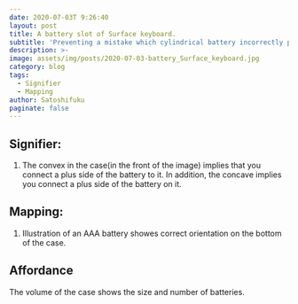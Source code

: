 ```yaml
---
date: 2020-07-03T 9:26:40
layout: post
title: A battery slot of Surface keyboard.
subtitle: 'Preventing a mistake which cylindrical battery incorrectly put a slot on.'
description: >-
image: assets/img/posts/2020-07-03-battery_Surface_keyboard.jpg
category: blog
tags:
  - Signifier
  - Mapping
author: Satoshifuku
paginate: false
---
```


## Signifier:

1. The convex in the case(in the front of the image) implies that you connect a plus side of the battery to it. In addition, the concave implies you connect a plus side of the battery on it.

## Mapping:

1. Illustration of an AAA battery showes correct orientation on the bottom of the case.

## Affordance

The volume of the case shows the size and number of batteries.


